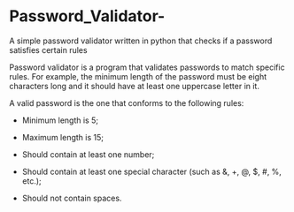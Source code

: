 # Password_Validator-
A simple password validator written in python that checks if a password satisfies certain rules

Password validator is a program that validates passwords to match specific rules. 
For example, the minimum length of the password must be eight characters long and it should have at least one uppercase letter in it. 

A valid password is the one that conforms to the following rules:

 - Minimum length is 5;

 - Maximum length is 15;

 - Should contain at least one number;

 - Should contain at least one special character (such as &, +, @, $, #, %, etc.);

 - Should not contain spaces.

